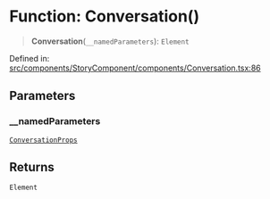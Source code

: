 # Function: Conversation()

> **Conversation**(`__namedParameters`): `Element`

Defined in: [src/components/StoryComponent/components/Conversation.tsx:86](https://github.com/laruss/react-text-game/blob/56d052e07c46af6beb5ea69677296eefae694e61/packages/ui/src/components/StoryComponent/components/Conversation.tsx#L86)

## Parameters

### \_\_namedParameters

[`ConversationProps`](../type-aliases/ConversationProps.md)

## Returns

`Element`
